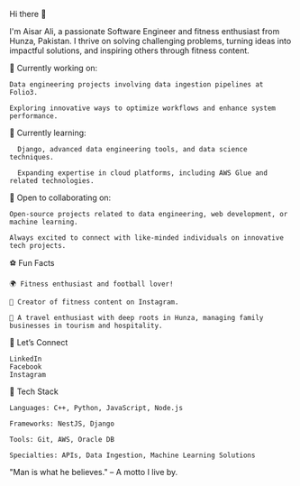Hi there 👋

I'm Aisar Ali, a passionate Software Engineer and fitness enthusiast from Hunza, Pakistan.
I thrive on solving challenging problems, turning ideas into impactful solutions, and inspiring others through fitness content.


🔭 Currently working on:

    Data engineering projects involving data ingestion pipelines at Folio3.
    
    Exploring innovative ways to optimize workflows and enhance system performance.


 🌱 Currently learning:
 
      Django, advanced data engineering tools, and data science techniques.
      
      Expanding expertise in cloud platforms, including AWS Glue and related technologies.


 👯 Open to collaborating on:

    Open-source projects related to data engineering, web development, or machine learning.
    
    Always excited to connect with like-minded individuals on innovative tech projects.

⚽ Fun Facts

    🌍 Fitness enthusiast and football lover!
    
    🎥 Creator of fitness content on Instagram.
    
    🧳 A travel enthusiast with deep roots in Hunza, managing family businesses in tourism and hospitality.

🔗 Let’s Connect

    LinkedIn
    Facebook
    Instagram

🚀 Tech Stack

    Languages: C++, Python, JavaScript, Node.js
    
    Frameworks: NestJS, Django
    
    Tools: Git, AWS, Oracle DB
    
    Specialties: APIs, Data Ingestion, Machine Learning Solutions
    
"Man is what he believes." – A motto I live by.

